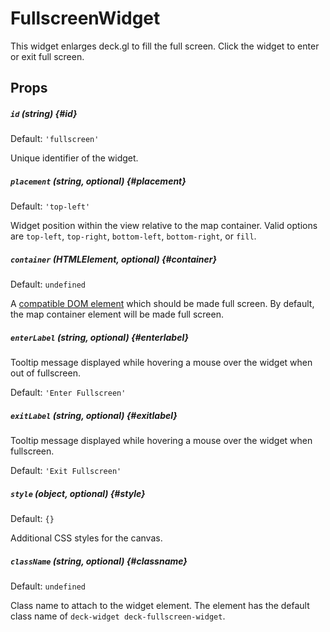 # FullscreenWidget

This widget enlarges deck.gl to fill the full screen. Click the widget to enter or exit full screen.

## Props

##### `id` (string) {#id}

Default: `'fullscreen'`

Unique identifier of the widget.

##### `placement` (string, optional) {#placement}

Default: `'top-left'`

Widget position within the view relative to the map container. Valid options are `top-left`, `top-right`, `bottom-left`, `bottom-right`, or `fill`.

##### `container` (HTMLElement, optional) {#container}

Default: `undefined`

A [compatible DOM element](https://developer.mozilla.org/en-US/docs/Web/API/Element/requestFullScreen#Compatible_elements) which should be made full screen. By default, the map container element will be made full screen.

##### `enterLabel` (string, optional) {#enterlabel}

Tooltip message displayed while hovering a mouse over the widget when out of fullscreen.

Default: `'Enter Fullscreen'`

##### `exitLabel` (string, optional) {#exitlabel}

Tooltip message displayed while hovering a mouse over the widget when fullscreen.

Default: `'Exit Fullscreen'`

##### `style` (object, optional) {#style}

Default: `{}`

Additional CSS styles for the canvas.

##### `className` (string, optional) {#classname}

Default: `undefined`

Class name to attach to the widget element. The element has the default class name of `deck-widget deck-fullscreen-widget`.